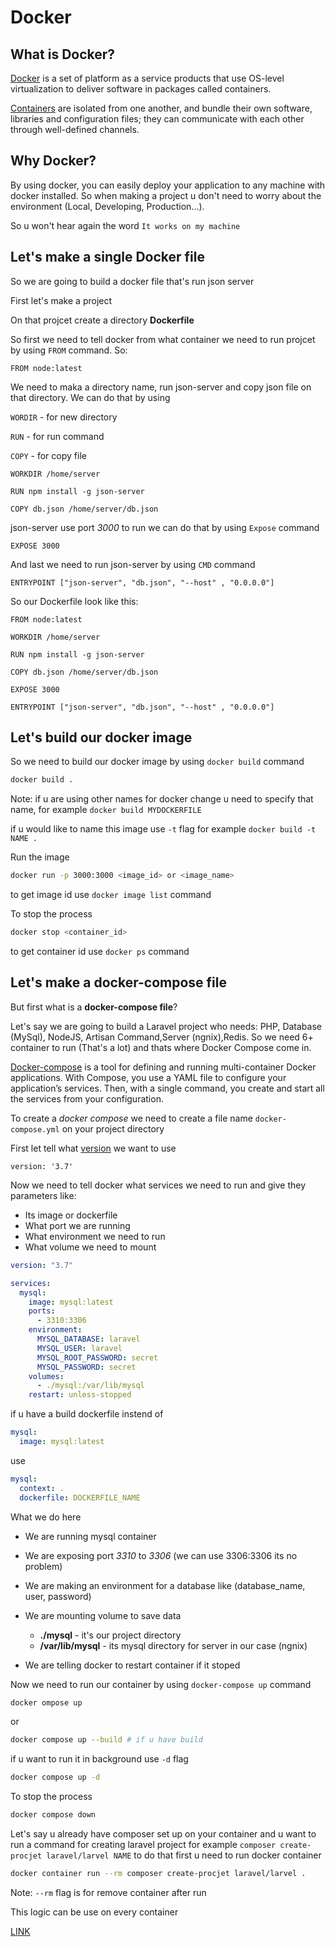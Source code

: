 # Docker

## What is Docker?

[Docker](https://www.docker.com/) is a set of platform as a service products that use OS-level virtualization to deliver software in packages called containers.

[Containers](https://hub.docker.com/) are isolated from one another, and bundle their own software, libraries and configuration files; they can communicate with each other through well-defined channels.

## Why Docker?

By using docker, you can easily deploy your application to any machine with docker installed. So when making a project u don't need to worry about the environment (Local, Developing, Production...).

So u won't hear again the word `It works on my machine`

## Let's make a single Docker file

So we are going to build a docker file that's run json server

First let's make a project

On that projcet create a directory **Dockerfile**

So first we need to tell docker from what container we need to run projcet by using `FROM` command.
So:

```docker
FROM node:latest
```

We need to maka a directory name, run json-server and copy json file on that directory. We can do that by using

`WORDIR` - for new directory

`RUN` - for run command

`COPY` - for copy file

```docker
WORKDIR /home/server

RUN npm install -g json-server

COPY db.json /home/server/db.json
```

json-server use port _3000_ to run we can do that by using `Expose` command

```dokcer
EXPOSE 3000
```

And last we need to run json-server by using `CMD` command

```docker
ENTRYPOINT ["json-server", "db.json", "--host" , "0.0.0.0"]
```

So our Dockerfile look like this:

```docker
FROM node:latest

WORKDIR /home/server

RUN npm install -g json-server

COPY db.json /home/server/db.json

EXPOSE 3000

ENTRYPOINT ["json-server", "db.json", "--host" , "0.0.0.0"]
```

## Let's build our docker image

So we need to build our docker image by using `docker build` command

```bash
docker build .
```

Note: if u are using other names for docker change u need to specify that name, for example `docker build MYDOCKERFILE`

if u would like to name this image use `-t` flag for example `docker build -t NAME .`

Run the image

```bash
docker run -p 3000:3000 <image_id> or <image_name>
```

to get image id use `docker image list` command

To stop the process

```bash
docker stop <container_id>
```

to get container id use `docker ps` command

## Let's make a docker-compose file

But first what is a **docker-compose file**?

Let's say we are going to build a Laravel project who needs: PHP, Database (MySql), NodeJS, Artisan Command,Server (ngnix),Redis. So we need 6+ container to run (That's a lot) and thats where Docker Compose come in.

[Docker-compose](https://docs.docker.com/compose/) is a tool for defining and running multi-container Docker applications. With Compose, you use a YAML file to configure your application’s services. Then, with a single command, you create and start all the services from your configuration.

To create a _docker compose_ we need to create a file name `docker-compose.yml` on your project directory

First let tell what [version](https://docs.docker.com/compose/compose-file/compose-versioning/) we want to use

```docker
version: '3.7'
```

Now we need to tell docker what services we need to run and give they parameters like:

- Its image or dockerfile
- What port we are running
- What environment we need to run
- What volume we need to mount

```yml
version: "3.7"

services:
  mysql:
    image: mysql:latest
    ports:
      - 3310:3306
    environment:
      MYSQL_DATABASE: laravel
      MYSQL_USER: laravel
      MYSQL_ROOT_PASSWORD: secret
      MYSQL_PASSWORD: secret
    volumes:
      - ./mysql:/var/lib/mysql
    restart: unless-stopped
```

if u have a build dockerfile instend of

```yml
mysql:
  image: mysql:latest
```

use

```yml
mysql:
  context: .
  dockerfile: DOCKERFILE_NAME
```

What we do here

- We are running mysql container
- We are exposing port _3310_ to _3306_ (we can use 3306:3306 its no problem)
- We are making an environment for a database like (database_name, user, password)
- We are mounting volume to save data

  - **./mysql** - it's our project directory
  - **/var/lib/mysql** - its mysql directory for server in our case (ngnix)

- We are telling docker to restart container if it stoped

Now we need to run our container by using `docker-compose up` command

```bash
docker ompose up
```

or

```bash
docker compose up --build # if u have build
```

if u want to run it in background use `-d` flag

```bash
docker compose up -d
```

To stop the process

```bash
docker compose down
```

Let's say u already have composer set up on your container and u want to run a command for creating laravel project for example `composer create-procjet laravel/larvel NAME`
to do that first u need to run docker container

```bash
docker container run --rm composer create-procjet laravel/larvel .
```

Note: `--rm` flag is for remove container after run

This logic can be use on every container

[LINK](https://github.com/AlpetGexha/Code-Leason/tree/main/Docker/Docker)

